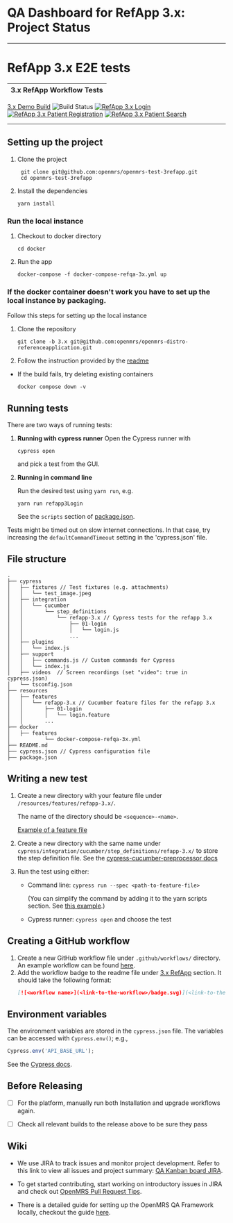 # QA Dashboard for RefApp 3.x: Project Status
___

# RefApp 3.x  E2E tests

| 3.x RefApp Workflow Tests |
|---------------------------|
[3.x Demo Build](https://ci.openmrs.org/browse/REFAPP-D3X) ![Build Status](https://ci.openmrs.org/plugins/servlet/wittified/build-status/REFAPP-D3X)
[![RefApp 3.x Login](https://github.com/openmrs/openmrs-test-3refapp/actions/workflows/refapp-3x-login.yml/badge.svg)](https://github.com/openmrs/openmrs-test-3refapp/actions/workflows/refapp-3x-login.yml)
[![RefApp 3.x Patient Registration](https://github.com/openmrs/openmrs-test-3refapp/actions/workflows/refapp-3x-patient-registration.yml/badge.svg)](https://github.com/openmrs/openmrs-test-3refapp/actions/workflows/refapp-3x-patient-registration.yml)
[![RefApp 3.x Patient Search](https://github.com/openmrs/openmrs-test-3refapp/actions/workflows/refapp-3x-patient-search.yml/badge.svg)](https://github.com/openmrs/openmrs-test-3refapp/actions/workflows/refapp-3x-patient-search.yml)
___


## Setting up the project

1. Clone the project
    ```
     git clone git@github.com:openmrs/openmrs-test-3refapp.git
     cd openmrs-test-3refapp
    ```
2. Install the dependencies
    ```
    yarn install
    ```

### Run the local instance

1. Checkout to docker directory
   ```
   cd docker
   ```

2. Run the app
   ```      
   docker-compose -f docker-compose-refqa-3x.yml up
   ```

### If the docker container doesn't work you have to set up the local instance by packaging.

Follow this steps for setting up the local instance
1. Clone the repository
    ```
    git clone -b 3.x git@github.com:openmrs/openmrs-distro-referenceapplication.git
    ```

2. Follow the instruction provided by the [readme](https://github.com/openmrs/openmrs-distro-referenceapplication/tree/3.x/#readme)

* If the build fails, try deleting existing containers
    ```
    docker compose down -v
    ```

## Running tests

There are two ways of running tests:

1. **Running with cypress runner**
   Open the Cypress runner with
    ```
    cypress open
    ```
   and pick a test from the GUI.

2. **Running in command line**

   Run the desired test using `yarn run`, e.g.

    ```
    yarn run refapp3Login
    ```

   See the `scripts` section of [package.json](https://github.com/openmrs/openmrs-test-3refapp/package.json).

Tests might be timed out on slow internet connections. In that case, try increasing the `defaultCommandTimeout` setting in the 'cypress.json' file.

## File structure
```
.
├── cypress
│   ├── fixtures // Test fixtures (e.g. attachments)
│   │   └── test_image.jpeg
│   ├── integration
│   │   └── cucumber
│   │       └── step_definitions
│   │           └── refapp-3.x // Cypress tests for the refapp 3.x
│   │               ├── 01-login
│   │               │   └── login.js
│   │               ...
│   ├── plugins
│   │   └── index.js
│   ├── support
│   │   ├── commands.js // Custom commands for Cypress
│   │   └── index.js
│   ├── videos  // Screen recordings (set "video": true in cypress.json)
│   └── tsconfig.json
├── resources
│   ├── features
│   │   └── refapp-3.x // Cucumber feature files for the refapp 3.x
│   │       ├── 01-login
│   │       │   └── login.feature
│   │       ...
├── docker
│   ├── features
│           └── docker-compose-refqa-3x.yml
├── README.md
├── cypress.json // Cypress configuration file
├── package.json
```


## Writing a new test
1. Create a new directory with your feature file under `/resources/features/refapp-3.x/`.

   The name of the directory should be `<sequence>-<name>`.

   [Example of a feature file](https://github.com/openmrs/openmrs-contrib-qaframework/blob/master/qaframework-bdd-tests/src/test/resources/features/refapp-2.x/stylesGuide.feature)

2. Create a new directory with the same name under  `cypress/integration/cucumber/step_definitions/refapp-3.x/` to store the step definition file.
   See the [cypress-cucumber-preprocessor docs](https://github.com/TheBrainFamily/cypress-cucumber-preprocessor#readme)

3. Run the test using either:
    - Command line: `cypress run --spec <path-to-feature-file>`

      (You can simplify the command by adding it to the yarn scripts section. See [this example](https://github.com/openmrs/openmrs-contrib-qaframework/blob/f9996d757912ba7ccfb1ff3495379bbafaf89f23/package.json#L19).)
    - Cypress runner: `cypress open` and choose the test

## Creating a GitHub workflow
1. Create a new GitHub workflow file under `.github/workflows/` directory. An example workflow can be found [here](https://github.com/openmrs/openmrs-contrib-qaframework/blob/master/.github/workflows/refapp-3x-login.yml).
2. Add the workflow badge to the readme file under [3.x RefApp](https://github.com/openmrs/openmrs-contrib-qaframework/blob/master/README.md#3x-refapp) section. It should take the following format:
    ```markdown
    [![<workflow name>](<link-to-the-workflow>/badge.svg)](<link-to-the-workflow>)
    ```

## Environment variables

The environment variables are stored in the `cypress.json` file. The variables can be accessed with `Cypress.env()`; e.g.,
```typescript
Cypress.env('API_BASE_URL');
```

See the [Cypress docs](https://docs.cypress.io/guides/guides/environment-variables).


## Before Releasing
- [ ] For the platform, manually run both Installation and upgrade workflows again.
- [ ] Check all relevant builds to the release above to be sure they pass


## Wiki
* We use JIRA to track issues and monitor project development. Refer to this link to view all issues and project summary: [QA Kanban board JIRA](https://issues.openmrs.org/secure/RapidBoard.jspa?rapidView=240).

* To get started contributing, start working on introductory issues in JIRA and check out  [OpenMRS Pull Request Tips](https://wiki.openmrs.org/display/docs/Pull+Request+Tips).

* There is a detailed guide for setting up the OpenMRS QA Framework locally, checkout the guide [here](https://wiki.openmrs.org/pages/viewpage.action?pageId=235277297).
